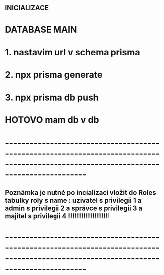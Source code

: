
## INICIALIZACE
# DATABASE MAIN
# 1. nastavim url v schema prisma
# 2. npx prisma generate   
# 3. npx prisma db push
# HOTOVO mam db v db
# --------------------------------------------------------------------------------------------------------------------------------------
## Poznámka je nutné po incializaci vložit do  Roles tabulky roly s name : uzivatel s privilegii 1  a admin  s privilegii 2 a správce s privilegii 3 a majitel s privilegii 4 !!!!!!!!!!!!!!!!!!!
# --------------------------------------------------------------------------------------------------------------------------------------

